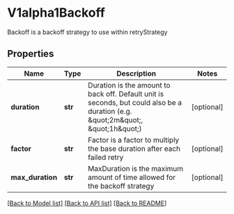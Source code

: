 # V1alpha1Backoff

Backoff is a backoff strategy to use within retryStrategy
## Properties
Name | Type | Description | Notes
------------ | ------------- | ------------- | -------------
**duration** | **str** | Duration is the amount to back off. Default unit is seconds, but could also be a duration (e.g. \&quot;2m\&quot;, \&quot;1h\&quot;) | [optional] 
**factor** | **str** | Factor is a factor to multiply the base duration after each failed retry | [optional] 
**max_duration** | **str** | MaxDuration is the maximum amount of time allowed for the backoff strategy | [optional] 

[[Back to Model list]](../README.md#documentation-for-models) [[Back to API list]](../README.md#documentation-for-api-endpoints) [[Back to README]](../README.md)


